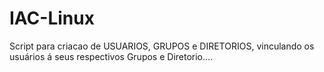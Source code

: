 # IAC-Linux
Script para criacao de USUARIOS, GRUPOS e DIRETORIOS, vinculando os usuários á seus respectivos Grupos e Diretorio....
